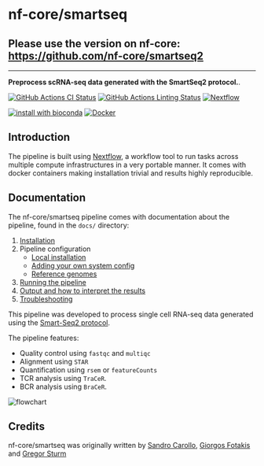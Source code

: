# nf-core/smartseq

## Please use the version on nf-core: https://github.com/nf-core/smartseq2

----

**Preprocess scRNA-seq data generated with the SmartSeq2 protocol.**.

[![GitHub Actions CI Status](https://github.com/nf-core/foo/workflows/nf-core%20CI/badge.svg)](https://github.com/nf-core/foo/actions)
[![GitHub Actions Linting Status](https://github.com/nf-core/foo/workflows/nf-core%20linting/badge.svg)](https://github.com/nf-core/foo/actions)
[![Nextflow](https://img.shields.io/badge/nextflow-%E2%89%A519.10.0-brightgreen.svg)](https://www.nextflow.io/)

[![install with bioconda](https://img.shields.io/badge/install%20with-bioconda-brightgreen.svg)](http://bioconda.github.io/)
[![Docker](https://img.shields.io/docker/automated/nfcore/smartseq.svg)](https://hub.docker.com/r/nfcore/smartseq)

## Introduction

The pipeline is built using [Nextflow](https://www.nextflow.io), a workflow tool to run tasks across multiple compute infrastructures in a very portable manner. It comes with docker containers making installation trivial and results highly reproducible.

## Documentation

The nf-core/smartseq pipeline comes with documentation about the pipeline, found in the `docs/` directory:

1. [Installation](https://nf-co.re/usage/installation)
2. Pipeline configuration
   - [Local installation](https://nf-co.re/usage/local_installation)
   - [Adding your own system config](https://nf-co.re/usage/adding_own_config)
   - [Reference genomes](https://nf-co.re/usage/reference_genomes)
3. [Running the pipeline](docs/usage.md)
4. [Output and how to interpret the results](docs/output.md)
5. [Troubleshooting](https://nf-co.re/usage/troubleshooting)

This pipeline was developed to process single cell RNA-seq data generated
using the [Smart-Seq2 protocol](https://www.nature.com/articles/nprot.2014.006).

The pipeline features:

- Quality control using `fastqc` and `multiqc`
- Alignment using `STAR`
- Quantification using `rsem` or `featureCounts`
- TCR analysis using `TraCeR`.
- BCR analysis using `BraCeR`.

![flowchart](assets/flowchart.png)

## Credits

nf-core/smartseq was originally written by [Sandro Carollo](https://github.com/sandrocarollo),
[Giorgos Fotakis](https://github.com/abyssum) and [Gregor Sturm](https://github.com/grst)
